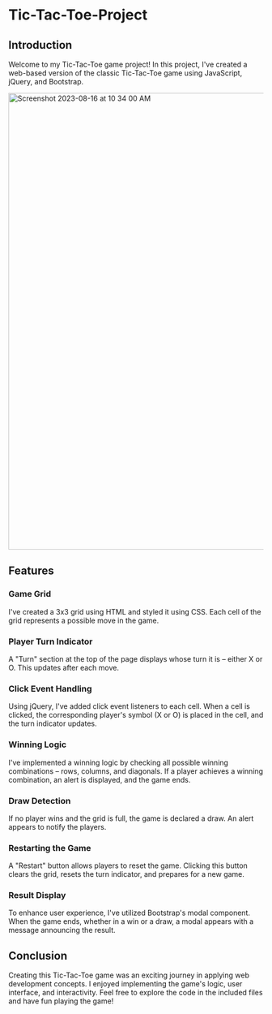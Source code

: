 # Tic-Tac-Toe-Project

## Introduction
Welcome to my Tic-Tac-Toe game project! In this project, I've created a web-based version of the classic Tic-Tac-Toe game using JavaScript, jQuery, and Bootstrap.


<img width="900" alt="Screenshot 2023-08-16 at 10 34 00 AM" src="https://github.com/arturo201/Tic-Tac-Toe-Project/assets/41337829/d22b6995-1072-451b-84fe-f6836199f817">


## Features
### Game Grid
I've created a 3x3 grid using HTML and styled it using CSS. Each cell of the grid represents a possible move in the game.

### Player Turn Indicator
A "Turn" section at the top of the page displays whose turn it is – either X or O. This updates after each move.

### Click Event Handling
Using jQuery, I've added click event listeners to each cell. When a cell is clicked, the corresponding player's symbol (X or O) is placed in the cell, and the turn indicator updates.

### Winning Logic
I've implemented a winning logic by checking all possible winning combinations – rows, columns, and diagonals. If a player achieves a winning combination, an alert is displayed, and the game ends.

### Draw Detection
If no player wins and the grid is full, the game is declared a draw. An alert appears to notify the players.

### Restarting the Game
A "Restart" button allows players to reset the game. Clicking this button clears the grid, resets the turn indicator, and prepares for a new game.

### Result Display
To enhance user experience, I've utilized Bootstrap's modal component. When the game ends, whether in a win or a draw, a modal appears with a message announcing the result.


## Conclusion
Creating this Tic-Tac-Toe game was an exciting journey in applying web development concepts. I enjoyed implementing the game's logic, user interface, and interactivity. Feel free to explore the code in the included files and have fun playing the game!
